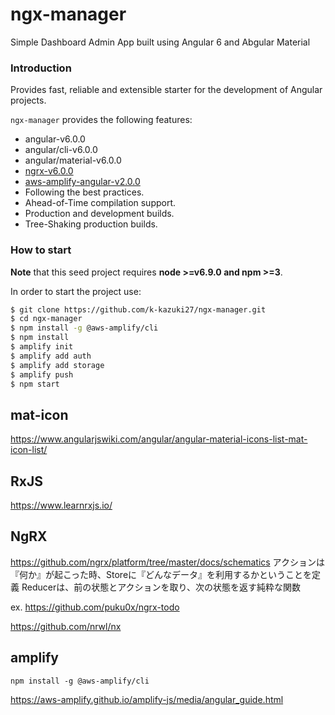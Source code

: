 # ngx-manager
Simple Dashboard Admin App built using Angular 6 and Abgular Material

### Introduction

Provides fast, reliable and extensible starter for the development of Angular projects.

`ngx-manager` provides the following features:

*   angular-v6.0.0
*   angular/cli-v6.0.0
*   angular/material-v6.0.0
*   [ngrx-v6.0.0](https://github.com/ngrx/platform)
*   [aws-amplify-angular-v2.0.0](https://github.com/daikiojm/angular-aws-amplify)
*   Following the best practices.
*   Ahead-of-Time compilation support.
*   Production and development builds.
*   Tree-Shaking production builds.

### How to start
**Note** that this seed project requires **node >=v6.9.0 and npm >=3**.

In order to start the project use:

```bash
$ git clone https://github.com/k-kazuki27/ngx-manager.git
$ cd ngx-manager
$ npm install -g @aws-amplify/cli
$ npm install
$ amplify init
$ amplify add auth
$ amplify add storage
$ amplify push
$ npm start
```

## mat-icon
https://www.angularjswiki.com/angular/angular-material-icons-list-mat-icon-list/

## RxJS
https://www.learnrxjs.io/

## NgRX
https://github.com/ngrx/platform/tree/master/docs/schematics
アクションは『何か』が起こった時、Storeに『どんなデータ』を利用するかということを定義
Reducerは、前の状態とアクションを取り、次の状態を返す純粋な関数

ex.
https://github.com/puku0x/ngrx-todo

https://github.com/nrwl/nx

## amplify
```
npm install -g @aws-amplify/cli
```
https://aws-amplify.github.io/amplify-js/media/angular_guide.html